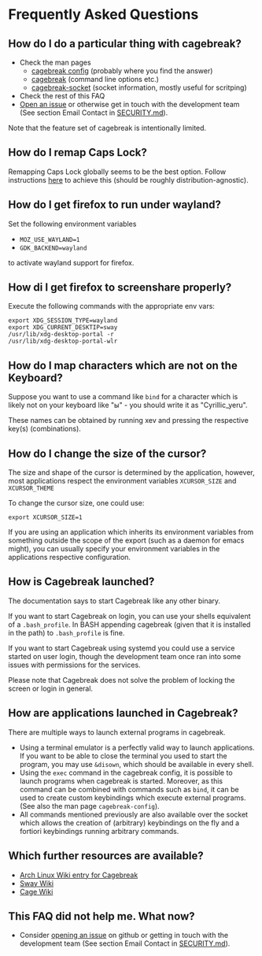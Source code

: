 # Frequently Asked Questions

## How do I do a particular thing with cagebreak?

  * Check the man pages
    * [cagebreak config](man/cagebreak-config.5.md) (probably where you find the answer)
    * [cagebreak](man/cagebreak.1.md) (command line options etc.)
    * [cagebreak-socket](man/cagebreak-socket.7.md) (socket information, mostly useful for scritping)
  * Check the rest of this FAQ
  * [Open an issue](https://github.com/project-repo/cagebreak/issues/new) or otherwise get in touch with the development team (See section Email Contact in [SECURITY.md](SECURITY.md)).

Note that the feature set of cagebreak is intentionally limited.

## How do I remap Caps Lock?

Remapping Caps Lock globally seems to be the best option.
Follow instructions [here](https://wiki.archlinux.org/title/Linux_console/Keyboard_configuration) to achieve this (should be roughly
distribution-agnostic).

## How do I get firefox to run under wayland?

Set the following environment variables

  * `MOZ_USE_WAYLAND=1`
  * `GDK_BACKEND=wayland`

to activate wayland support for firefox.

## How di I get firefox to screenshare properly?

Execute the following commands with the appropriate env vars:

```
export XDG_SESSION_TYPE=wayland
export XDG_CURRENT_DESKTIP=sway
/usr/lib/xdg-desktop-portal -r
/usr/lib/xdg-desktop-portal-wlr
```

## How do I map characters which are not on the Keyboard?

Suppose you want to use a command like `bind` for a character
which is likely not on your keyboard  like "ы" - you should write
it as "Cyrillic_yeru".

These names can be obtained by running xev and pressing the respective
key(s) (combinations).

## How do I change the size of the cursor?

The size and shape of the cursor is determined by the application, however,
most applications respect the environment variables `XCURSOR_SIZE` and
`XCURSOR_THEME`

To change the cursor size, one could use:

```
export XCURSOR_SIZE=1
```

If you are using an application which inherits its environment variables
from something outside the scope of the export (such as a daemon for
emacs might), you can usually specify your environment variables in
the applications respective configuration.

## How is Cagebreak launched?

The documentation says to start Cagebreak like any other binary.

If you want to start Cagebreak on login, you can use your shells
equivalent of a `.bash_profile`. In BASH appending cagebreak
(given that it is installed in the path) to `.bash_profile`
is fine.

If you want to start Cagebreak using systemd you could use a
service started on user login, though the development team once ran
into some issues with permissions for the services.

Please note that Cagebreak does not solve the problem of
locking the screen or login in general.

## How are applications launched in Cagebreak?

There are multiple ways to launch external programs in cagebreak.

  * Using a terminal emulator is a perfectly valid way to launch
    applications. If you want to be able to close the terminal
    you used to start the program, you may use `&disown`, which should
    be available in every shell.
  * Using the `exec` command in the cagebreak config, it is possible to
    launch programs when cagebreak is started. Moreover, as this command
    can be combined with commands such as `bind`, it can be used to
    create custom keybindings which execute external programs. (See also
    the man page `cagebreak-config`).
  * All commands mentioned previously are also available over the socket
    which allows the creation of (arbitrary) keybindings on the fly and
    a fortiori keybindings running arbitrary commands.

## Which further resources are available?

  * [Arch Linux Wiki entry for Cagebreak](https://wiki.archlinux.org/title/Cagebreak)
  * [Sway Wiki](https://github.com/swaywm/sway/wiki)
  * [Cage Wiki](https://github.com/Hjdskes/cage/wiki)

## This FAQ did not help me. What now?

  * Consider [opening an issue](https://github.com/project-repo/cagebreak/issues/new) on github or getting in touch with the
    development team (See section Email Contact in [SECURITY.md](SECURITY.md)).
